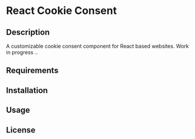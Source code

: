 # React Cookie Consent

## Description
A customizable cookie consent component for React based websites.
Work in progress ..

## Requirements

## Installation

## Usage

## License